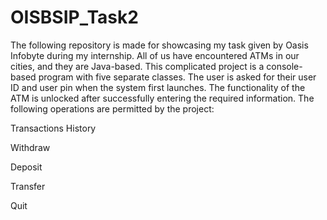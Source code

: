 # OISBSIP_Task2
The following repository is made for showcasing my task  given by Oasis Infobyte during my internship.
All of us have encountered ATMs in our cities, and they are Java-based. This complicated project is a console-based program with five separate classes. The user is asked for their user ID and user pin when the system first launches. The functionality of the ATM is unlocked after successfully entering the required information. The following operations are permitted by the project:


Transactions History

Withdraw

Deposit

Transfer

Quit

